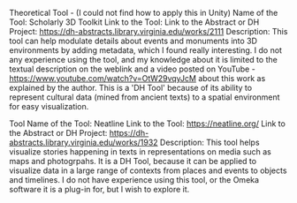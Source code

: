 Theoretical Tool - (I could not find how to apply this in Unity)
Name of the Tool:  Scholarly 3D Toolkit
Link to the Tool: 
Link to the Abstract or DH Project: https://dh-abstracts.library.virginia.edu/works/2111
Description: This tool can help modulate details about events and monuments into 3D environments by adding metadata, which I found really interesting. I do not any experience using the tool, and my knowledge about it is limited to the textual description on the weblink and a video posted on YouTube - https://www.youtube.com/watch?v=OtW29vqyJcM about this work as explained by the author. This is a 'DH Tool' because of its ability to represent cultural data (mined from ancient texts) to a spatial environment for easy visualization.

Tool 
Name of the Tool: Neatline
Link to the Tool: https://neatline.org/
Link to the Abstract or DH Project: https://dh-abstracts.library.virginia.edu/works/1932
Description: This tool helps visualize stories happening in texts in representations on media such as maps and photogrpahs. It is a DH Tool, because it can be applied to visualize data in a large range of contexts from places and events to objects and timelines. I do not have experience using this tool, or the Omeka software it is a plug-in for, but I wish to explore it.
